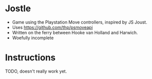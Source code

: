 # Jostle

* Game using the Playstation Move controllers, inspired by JS Joust.
* Uses https://github.com/thp/psmoveapi
* Written on the ferry between Hooke van Holland and Harwich.
* Woefully incomplete

# Instructions

TODO, doesn't really work yet.
